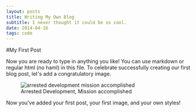 ```yaml
---
layout: posts
title: Writing My Own Blog
subtitle: I never thought it could be so cool.
date: 2014-04-16
tags: code
---
```


#My First Post

Now you are ready to type in anything you like! You can use markdown or regular html (no haml) in this file. To celebrate successfully creating our first blog post, let's add a congratulatory image.

<figure>

  <div class="image">
  <img src="http://goo.gl/KAXA3" alt="arrested development mission accomplished">
  </div>

  <figcaption>
  Arrested Development, Mission accomplished
  </figcaption>

</figure>

Now you've added your first post, your first image, and your own styles!

